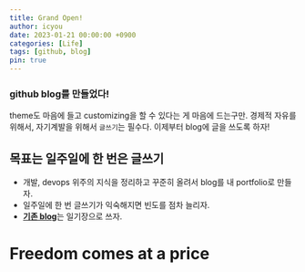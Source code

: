 ```yaml
---
title: Grand Open!
author: icyou
date: 2023-01-21 00:00:00 +0900
categories: [Life]
tags: [github, blog]
pin: true
---
```


### github blog를 만들었다!
theme도 마음에 들고 customizing을 할 수 있다는 게 마음에 드는구만.
경제적 자유를 위해서, 자기계발을 위해서 `글쓰기`는 필수다.
이제부터 blog에 글을 쓰도록 하자!

## 목표는 일주일에 한 번은 글쓰기
- 개발, devops 위주의 지식을 정리하고 꾸준히 올려서 blog를 내 portfolio로 만들자.
- 일주일에 한 번 글쓰기가 익숙해지면 빈도를 점차 늘리자.
- [**기존 blog**](https://iwant2free.tistory.com/)는 일기장으로 쓰자.


# Freedom comes at a price
